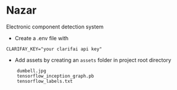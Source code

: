 # Nazar
Electronic component detection system


- Create a .env file with 
```
CLARIFAY_KEY="your clarifai api key"
```

- Add assets by creating an `assets` folder in project root directory
```
    dumbell.jpg
    tensorflow_inception_graph.pb
    tensorflow_labels.txt
```

